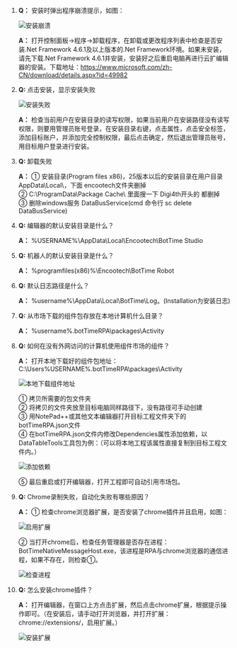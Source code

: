 1. **Q：** 安装时弹出程序崩溃提示，如图：

   ![安装崩溃](https://docimages.blob.core.chinacloudapi.cn/images/Studio/FAQ/installCollapse.png)

   **A：** 打开控制面板->程序->卸载程序，在卸载或更改程序列表中检查是否安装.Net Framework 4.6.1及以上版本的.Net Framework环境。如果未安装，请先下载.Net Framework 4.6.1并安装，安装好之后重启电脑再进行云扩编辑器的安装。下载地址：<https://www.microsoft.com/zh-CN/download/details.aspx?id=49982>

2. **Q:** 点击安装，显示安装失败

   ![安装失败](https://docimages.blob.core.chinacloudapi.cn/images/Studio/FAQ/installationFailed.png)

   **A：** 检查当前用户在安装目录的读写权限，如果当前用户在安装路径没有读写权限，则要用管理员账号登录，在安装目录右键，点击属性，点击安全标签，添加目标账户，并添加完全控制权限，最后点击确定，然后退出管理员账号，用目标用户登录进行安装。

3. **Q:** 卸载失败

   **A：** ① 安装目录(Program files x86)，25版本以后的安装目录在用户目录AppData\Local\，下面 encootech文件夹删掉</br>
   ② C:\ProgramData\Package Cache\ 里面搜一下 Digi4th开头的 都删掉</br>
   ③ 删除windows服务 DataBusService(cmd 命令行 sc delete DataBusService)

4. **Q:** 编辑器的默认安装目录是什么？

   **A：** %USERNAME%\AppData\Local\Encootech\BotTime Studio

5. **Q:** 机器人的默认安装目录是什么？

   **A：** %programfiles(x86)%\Encootech\BotTime Robot

6. **Q:** 默认日志路径是什么？

   **A：** %username%\AppData\Local\BotTime\Log。(Installation为安装日志)

7. **Q:** 从市场下载的组件包存放在本地计算机什么目录？

   **A：** %username%.botTimeRPA\packages\Activity

8. **Q:** 如何在没有外网访问的计算机使用组件市场的组件？

   **A：** 打开本地下载好的组件包地址：C:\Users%USERNAME%.botTimeRPA\packages\Activity

   ![本地下载组件地址](https://docimages.blob.core.chinacloudapi.cn/images/Studio/FAQ/localActivitiesPosition.png)

   ① 拷贝所需要的包文件夹</br>
   ② 将拷贝的文件夹放至目标电脑同样路径下，没有路径可手动创建</br>
   ③ 用NotePad++或其他文本编辑器打开目标工程文件夹下的botTimeRPA.json文件</br>
   ④ 在botTimeRPA.json文件内修改Dependencies属性添加依赖，以DataTableTools工具包为例：（可以将本地工程该属性直接复制到目标工程文件内。）

   ![添加依赖](https://docimages.blob.core.chinacloudapi.cn/images/Studio/FAQ/addDependence.png)

   ⑤ 最后重启或打开编辑器，打开工程即可自动引用市场包。

9. **Q:** Chrome录制失败，自动化失败有哪些原因？

   **A：** ① 检查chrome浏览器扩展，是否安装了chrome插件并且启用，如图：

   ![启用扩展](https://docimages.blob.core.chinacloudapi.cn/images/Studio/FAQ/googleExtension.png)

   ② 当打开chrome后，检查任务管理器是否存在进程：BotTimeNativeMessageHost.exe，该进程是RPA与chrome浏览器的通信进程，如果不存在，则检查①。

   ![检查进程](https://docimages.blob.core.chinacloudapi.cn/images/Studio/FAQ/taskManager.png)


10. **Q:** 怎么安装chrome插件？

    **A：** 打开编辑器，在窗口上方点击扩展，然后点击chrome扩展，根据提示操作即可。（在安装后，请手动打开浏览器，并打开扩展：chrome://extensions/，启用扩展。）

    ![安装扩展](https://docimages.blob.core.chinacloudapi.cn/images/Studio/FAQ/installExtension.png)
